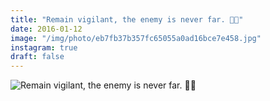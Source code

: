 ```yaml
---
title: "Remain vigilant, the enemy is never far. 👴🏻"
date: 2016-01-12
image: "/img/photo/eb7fb37b357fc65055a0ad16bce7e458.jpg"
instagram: true
draft: false
---
```


![Remain vigilant, the enemy is never far. 👴🏻](/img/photo/eb7fb37b357fc65055a0ad16bce7e458.jpg)
